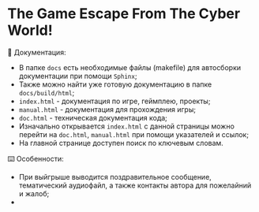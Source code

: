 # The Game Escape From The Cyber World!


📄 Документация:
- В папке `docs` есть необходимые файлы (makefile) для автосборки документации при помощи `Sphinx`;
- Также можно найти уже готовую документацию в папке `docs/build/html`;
- `index.html` - документация по игре, геймплею, проекты;
- `manual.html` - документация для прохождения игры;
- `doc.html` - техническая документация кода;
- Изначально открывается `index.html` с данной страницы можно перейти на `doc.html`, `manual.html` при помощи указателей и ссылок;
- На главной странице доступен поиск по ключевым словам.

⌨️ Особенности:
- При выйгрыше выводится поздравительное сообщение, тематический аудиофайл, а также контакты автора для пожелайний и жалоб;
- 
